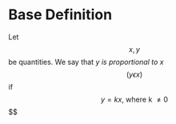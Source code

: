 # Base Definition
Let $$x, y$$ be quantities. We say that _y is proportional to x_ $$(y \epsilon x)$$ if $$y = kx \text{, where k } \neq 0$$$$